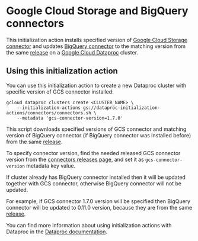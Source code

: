 # Google Cloud Storage and BigQuery connectors

This initialization action installs specified version of
[Google Cloud Storage connector](https://github.com/GoogleCloudPlatform/bigdata-interop/tree/master/gcs) and updates
[BigQuery connector](https://github.com/GoogleCloudPlatform/bigdata-interop/tree/master/bigquery)
to the matching version from the same [release](https://github.com/GoogleCloudPlatform/bigdata-interop) on a
[Google Cloud Dataproc](https://cloud.google.com/dataproc) cluster.

## Using this initialization action
You can use this initialization action to create a new Dataproc cluster with specific version of GCS connector installed:
```
gcloud dataproc clusters create <CLUSTER_NAME> \
    --initialization-actions gs://dataproc-initialization-actions/connectors/connectors.sh \
    --metadata 'gcs-connector-version=1.7.0'
```

This script downloads specified versions of GCS connector and matching version of BigQuery connector (if BigQuery connector
was installed before) from the same [release](https://github.com/GoogleCloudPlatform/bigdata-interop/releases).

To specify connector version, find the needed released GCS connector version from the
[connectors releases page](https://github.com/GoogleCloudPlatform/bigdata-interop/releases),
and set it as `gcs-connector-version` metadata key value.

If cluster already has BigQuery connector installed then it will be updated together with GCS connector, otherwise BigQuery
connector will not be updated.

For example, if GCS connector 1.7.0 version will be specified then BigQuery connector will be updated to 0.11.0 version, because they are from the same [release](https://github.com/GoogleCloudPlatform/bigdata-interop/releases).

You can find more information about using initialization actions with Dataproc in the
[Dataproc documentation](https://cloud.google.com/dataproc/init-actions).
